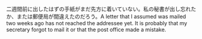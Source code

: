 <tr><td>二週間前に出したはずの手紙がまだ先方に着いていない。私の秘書が出し忘れたか、または郵便局が間違えたのだろう。<td><tr><tr><td>A letter that I assumed was mailed two weeks ago has not reached the addressee yet. It is probably that my secretary forgot to mail it or that the post office made a mistake.<td><tr></table>

